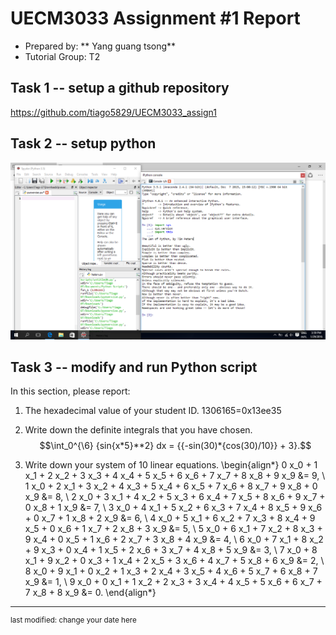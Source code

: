 UECM3033 Assignment #1 Report
========================================================

- Prepared by: ** Yang guang tsong**
- Tutorial Group: T2

## Task 1 -- setup a github repository

https://github.com/tiago5829/UECM3033_assign1

## Task 2 -- setup python
<p><img alt="python.png" src="python.png"></p>

## Task 3 -- modify and run Python script

In this section, please report:

1. The hexadecimal value of your student ID.
1306165=0x13ee35

2. Write down the definite integrals that you have chosen.
$$\int_0^{\6} {sin{x*5}**2} dx = {{-sin(30)*{cos(30)/10}} + 3}.$$


3. Write down your system of 10 linear equations.
\begin{align*}
0 x_0 + 1 x_1 + 2 x_2 + 3 x_3 + 4 x_4 + 5 x_5 + 6 x_6 + 7 x_7 + 8 x_8 + 9 x_9 &= 9, \\ 
1 x_0 + 2 x_1 + 3 x_2 + 4 x_3 + 5 x_4 + 6 x_5 + 7 x_6 + 8 x_7 + 9 x_8 + 0 x_9 &= 8, \\
2 x_0 + 3 x_1 + 4 x_2 + 5 x_3 + 6 x_4 + 7 x_5 + 8 x_6 + 9 x_7 + 0 x_8 + 1 x_9 &= 7, \\
3 x_0 + 4 x_1 + 5 x_2 + 6 x_3 + 7 x_4 + 8 x_5 + 9 x_6 + 0 x_7 + 1 x_8 + 2 x_9 &= 6, \\
4 x_0 + 5 x_1 + 6 x_2 + 7 x_3 + 8 x_4 + 9 x_5 + 0 x_6 + 1 x_7 + 2 x_8 + 3 x_9 &= 5, \\
5 x_0 + 6 x_1 + 7 x_2 + 8 x_3 + 9 x_4 + 0 x_5 + 1 x_6 + 2 x_7 + 3 x_8 + 4 x_9 &= 4, \\
6 x_0 + 7 x_1 + 8 x_2 + 9 x_3 + 0 x_4 + 1 x_5 + 2 x_6 + 3 x_7 + 4 x_8 + 5 x_9 &= 3, \\
7 x_0 + 8 x_1 + 9 x_2 + 0 x_3 + 1 x_4 + 2 x_5 + 3 x_6 + 4 x_7 + 5 x_8 + 6 x_9 &= 2, \\
8 x_0 + 9 x_1 + 0 x_2 + 1 x_3 + 2 x_4 + 3 x_5 + 4 x_6 + 5 x_7 + 6 x_8 + 7 x_9 &= 1, \\
9 x_0 + 0 x_1 + 1 x_2 + 2 x_3 + 3 x_4 + 4 x_5 + 5 x_6 + 6 x_7 + 7 x_8 + 8 x_9 &= 0.
\end{align*}

-----------------------------------

<sup>last modified: change your date here</sup>
